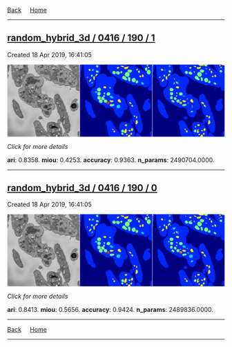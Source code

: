 
[Back](..)&nbsp;&nbsp;&nbsp;&nbsp;&nbsp;[Home](https://leapmanlab.github.io/snapshots)

---

<div class="summary"><a href="1"><h2>random_hybrid_3d / 0416 / 190 / 1</h2></a><p>Created 18 Apr 2019, 16:41:05
</p><a href="1"><img src="1/media/summary.png" align="center"></a><p>
<i>Click for more details</i>
</p></div>

**ari**: 0.8358. **miou**: 0.4253. **accuracy**: 0.9363. **n_params**: 2490704.0000. 

---

<div class="summary"><a href="0"><h2>random_hybrid_3d / 0416 / 190 / 0</h2></a><p>Created 18 Apr 2019, 16:41:05
</p><a href="0"><img src="0/media/summary.png" align="center"></a><p>
<i>Click for more details</i>
</p></div>

**ari**: 0.8413. **miou**: 0.5656. **accuracy**: 0.9424. **n_params**: 2489836.0000. 

---

[Back](..)&nbsp;&nbsp;&nbsp;&nbsp;&nbsp;[Home](https://leapmanlab.github.io/snapshots)

---